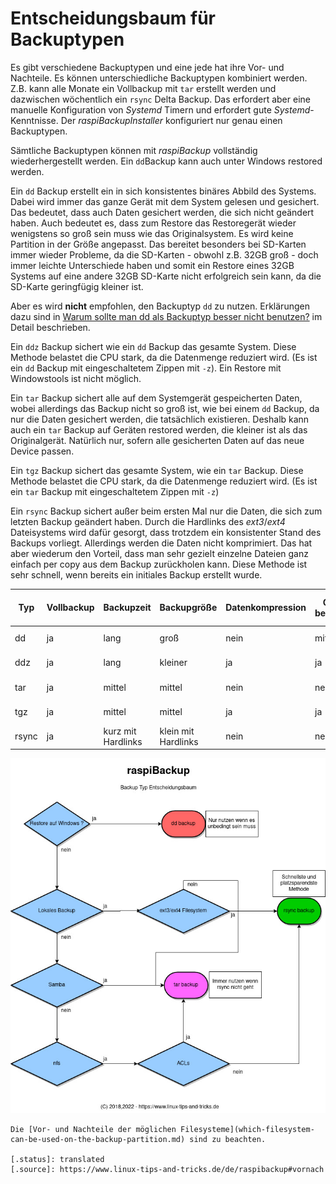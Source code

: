 # Entscheidungsbaum für Backuptypen

Es gibt verschiedene Backuptypen und eine jede hat ihre Vor- und Nachteile.
Es können unterschiedliche Backuptypen kombiniert werden. Z.B. kann alle
Monate ein Vollbackup mit `tar` erstellt werden und dazwischen wöchentlich ein `rsync` Delta Backup.
Das erfordert aber eine manuelle Konfiguration von *Systemd* Timern und erfordert
gute *Systemd*-Kenntnisse. Der *raspiBackupInstaller* konfiguriert nur genau einen
Backuptypen.

Sämtliche Backuptypen können mit *raspiBackup* vollständig wiederhergestellt
werden. Ein `dd`Backup kann auch unter Windows restored werden.

Ein `dd` Backup erstellt ein in sich konsistentes binäres Abbild des Systems.
Dabei wird immer das ganze Gerät mit dem System gelesen und gesichert. Das bedeutet, dass
auch Daten gesichert werden, die sich nicht geändert haben. Auch bedeutet es,
dass zum Restore das Restoregerät wieder wenigstens so groß sein muss wie das Originalsystem.
Es wird keine Partition in der Größe angepasst. Das bereitet besonders
bei SD-Karten immer wieder Probleme, da die SD-Karten - obwohl z.B. 32GB groß - doch immer
leichte Unterschiede haben und somit ein Restore eines 32GB Systems auf eine andere 32GB SD-Karte
nicht erfolgreich sein kann, da die SD-Karte geringfügig kleiner ist.

Aber es wird **nicht** empfohlen, den Backuptyp `dd` zu nutzen.
Erklärungen dazu sind in [Warum sollte man dd als Backuptyp besser nicht benutzen?](why-shouldn-t-you-use-dd-as-backup-type.md)
im Detail beschrieben.

Ein `ddz` Backup sichert wie ein `dd` Backup das gesamte System. Diese Methode
belastet die CPU stark, da die Datenmenge reduziert wird. (Es ist ein `dd` Backup
mit eingeschaltetem Zippen mit `-z`). Ein Restore mit Windowstools ist nicht möglich.

Ein `tar` Backup sichert alle auf dem Systemgerät gespeicherten Daten, wobei allerdings das Backup nicht
so groß ist, wie bei einem `dd` Backup, da nur die Daten gesichert werden, die
tatsächlich existieren. Deshalb kann auch ein `tar` Backup auf Geräten
restored werden, die kleiner ist als das Originalgerät. Natürlich nur, sofern alle
gesicherten Daten auf das neue Device passen.

Ein `tgz` Backup sichert das gesamte System, wie ein `tar` Backup. Diese Methode
belastet die CPU stark, da die Datenmenge reduziert wird. (Es ist ein `tar` Backup
mit eingeschaltetem Zippen mit `-z`)

Ein `rsync` Backup sichert außer beim ersten Mal nur die Daten, die sich zum
letzten Backup geändert haben. Durch die Hardlinks des *ext3*/*ext4* Dateisystems
wird dafür gesorgt, dass trotzdem ein konsistenter Stand des Backups vorliegt.
Allerdings werden die Daten nicht komprimiert. Das hat aber wiederum den
Vorteil, dass man sehr gezielt einzelne Dateien ganz einfach per copy aus dem
Backup zurückholen kann. Diese Methode ist sehr schnell, wenn bereits ein
initiales Backup erstellt wurde.

| Typ    | Vollbackup | Backupzeit | Backupgröße | Datenkompression | CPU belastet | Karte belastet | Selektiver Restore möglich | Dateisystem |
|--------|------------|------------|-------------|------------------|--------------|----------------|----------------------------|-------------|
| dd     | ja         | lang       | groß        | nein             | mittel       | hoch           | nein                       | alle, fat32 nur bis 4GB |
| ddz    | ja         | lang       | kleiner     | ja               | ja           | hoch           | nein                       | alle, fat32 nur bis 4GB |
| tar    | ja         | mittel     | mittel      | nein             | nein         | mittel         | ja                         | alle, fat32 nur bis 4GB |
| tgz    | ja         | mittel     | mittel      | ja               | ja           | mittel         | ja                         | alle, fat32 nur bis 4GB |
| rsync  | ja         | kurz mit Hardlinks | klein mit Hardlinks | nein | nein     | kaum           | ja                         | ext3/ext4 |


<a name="decisiontree"></a>

![Entscheidungsbaum](images/decisiontree_de.dia.jpg)

``` admonish info title="Filesysteme"
Die [Vor- und Nachteile der möglichen Filesysteme](which-filesystem-can-be-used-on-the-backup-partition.md) sind zu beachten.

[.status]: translated
[.source]: https://www.linux-tips-and-tricks.de/de/raspibackup#vornach
